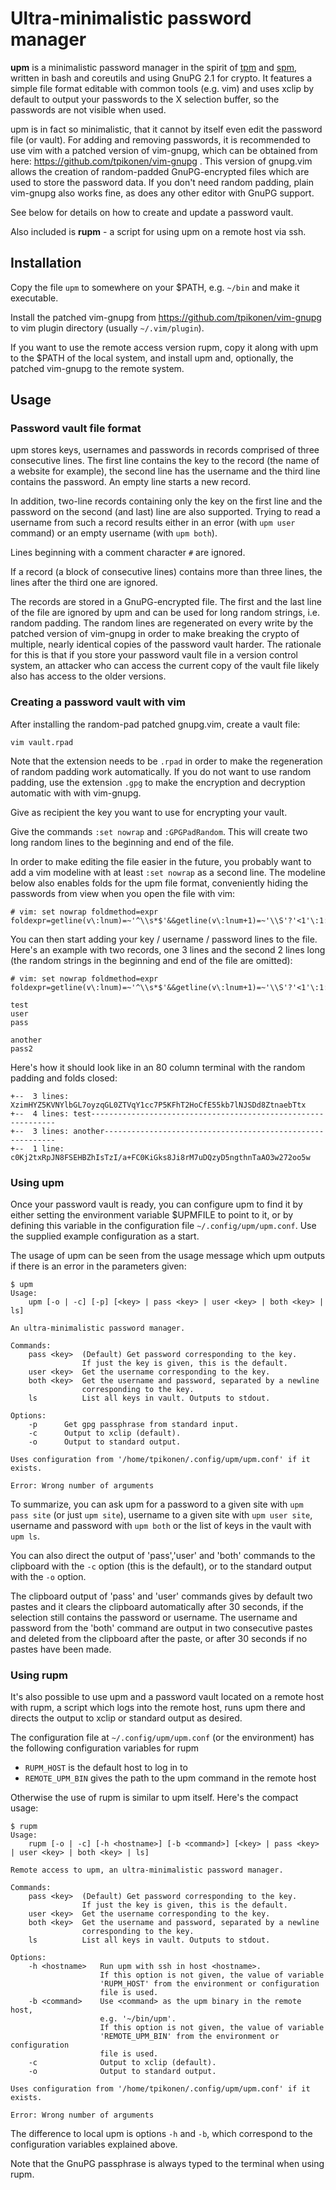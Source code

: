 # Ultra-minimalistic password manager

**upm** is a minimalistic password manager in the spirit of
[tpm](https://github.com/nmeum/tpm/) and
[spm](https://notabug.org/kl3/spm/), written in bash and coreutils
and using GnuPG 2.1 for crypto. It features a simple file format editable
with common tools (e.g. vim) and uses xclip by default to output your
passwords to the X selection buffer, so the passwords are not visible
when used.

upm is in fact so minimalistic, that it cannot by itself even edit the
password file (or vault). For adding and removing passwords, it is
recommended to use vim with a patched version of vim-gnupg,
which can be obtained from here: https://github.com/tpikonen/vim-gnupg .
This version of gnupg.vim allows the creation of random-padded
GnuPG-encrypted files which are used to store the password data.
If you don't need random padding, plain vim-gnupg
also works fine, as does any other editor with GnuPG support.

See below for details on how to create and update a password vault.

Also included is **rupm** - a script for using upm on a remote host via ssh.

## Installation

Copy the file `upm` to somewhere on your $PATH, e.g. `~/bin` and make it
executable.

Install the patched vim-gnupg from https://github.com/tpikonen/vim-gnupg
to vim plugin directory (usually `~/.vim/plugin`).

If you want to use the remote access version rupm, copy it along with upm to
the $PATH of the local system, and install upm and, optionally, the patched
vim-gnupg to the remote system.

## Usage

### Password vault file format

upm stores keys, usernames and passwords in records comprised of three
consecutive lines. The first line contains the key to the record (the name
of a website for example), the second line has the username and
the third line contains the password. An empty line starts a new record.

In addition, two-line records containing only the key on the first line and
the password on the second (and last) line are also supported. Trying to read
a username from such a record results either in an error (with `upm user`
command) or an empty username (with `upm both`).

Lines beginning with a comment character `#` are ignored.

If a record (a block of consecutive lines) contains more than three lines,
the lines after the third one are ignored.

The records are stored in a GnuPG-encrypted file. The first and the last line
of the file are ignored by upm and can be used for long random strings, i.e.
random padding. The random lines are regenerated on every write by the patched
version of vim-gnupg in order to make breaking the crypto of multiple, nearly
identical copies of the password vault harder.  The rationale for this is that
if you store your password vault file in a version control system, an attacker
who can access the current copy of the vault file likely also has access to
the older versions.

### Creating a password vault with vim

After installing the random-pad patched gnupg.vim, create a vault file:

```
vim vault.rpad
```

Note that the extension needs to be `.rpad` in order to make the regeneration
of random padding work automatically. If you do not want to use random
padding, use the extension `.gpg` to make the encryption and decryption
automatic with with vim-gnupg.

Give as recipient the key you want to use for encrypting your vault.

Give the commands `:set nowrap` and `:GPGPadRandom`. This will create two long
random lines to the beginning and end of the file.

In order to make editing the file easier in the future, you probably want to
add a vim modeline with at least `:set nowrap` as a second line. The modeline
below also enables folds for the upm file format, conveniently hiding
the passwords from view when you open the file with vim:

```
# vim: set nowrap foldmethod=expr foldexpr=getline(v\:lnum)=~'^\\s*$'&&getline(v\:lnum+1)=~'\\S'?'<1'\:1:'
```

You can then start adding your key / username / password lines to the file.
Here's an example with two records, one 3 lines and the second 2 lines long
(the random strings in the beginning and end of the file are omitted):

```
# vim: set nowrap foldmethod=expr foldexpr=getline(v\:lnum)=~'^\\s*$'&&getline(v\:lnum+1)=~'\\S'?'<1'\:1:

test
user
pass

another
pass2

```

Here's how it should look like in an 80 column terminal with the random padding
and folds closed:

```
+--  3 lines: XzimHYZ5KVNYlbGL7oyzqGL0ZTVqY1cc7P5KFhT2HoCfE55kb7lNJSDd8ZtnaebTtx
+--  4 lines: test--------------------------------------------------------------
+--  3 lines: another-----------------------------------------------------------
+--  1 line: c0Kj2txRpJN8FSEHBZhIsTzI/a+FC0KiGks8Ji8rM7uDQzyD5ngthnTaAO3w272oo5w
```

### Using upm

Once your password vault is ready, you can configure upm to find it by either
setting the environment variable $UPMFILE to point to it, or by defining this
variable in the configuration file `~/.config/upm/upm.conf`. Use the supplied
example configuration as a start.

The usage of upm can be seen from the usage message which upm outputs if
there is an error in the parameters given:

```
$ upm
Usage:
    upm [-o | -c] [-p] [<key> | pass <key> | user <key> | both <key> | ls]

An ultra-minimalistic password manager.

Commands:
    pass <key>  (Default) Get password corresponding to the key.
                If just the key is given, this is the default.
    user <key>  Get the username corresponding to the key.
    both <key>  Get the username and password, separated by a newline
                corresponding to the key.
    ls          List all keys in vault. Outputs to stdout.

Options:
    -p      Get gpg passphrase from standard input.
    -c      Output to xclip (default).
    -o      Output to standard output.

Uses configuration from '/home/tpikonen/.config/upm/upm.conf' if it exists.

Error: Wrong number of arguments
```

To summarize, you can ask upm for a password to a given site with `upm pass
site` (or just `upm site`), username to a given site with `upm user site`,
username and password  with `upm both` or the list of keys in the vault with
`upm ls`.

You can also direct the output of 'pass','user' and 'both' commands to the
clipboard with the `-c` option (this is the default), or
to the standard output with the `-o` option.

The clipboard output of 'pass' and 'user' commands gives by default two pastes
and it clears the clipboard automatically after 30 seconds, if the selection
still contains the password or username. The username and password from the
'both' command are output in two consecutive pastes and deleted from the
clipboard after the paste, or after 30 seconds if no pastes have been made.

### Using rupm

It's also possible to use upm and a password vault located on a remote host
with rupm, a script which logs into the remote host, runs upm
there and directs the output to xclip or standard output as desired.

The configuration file at `~/.config/upm/upm.conf` (or the environment)
has the following configuration variables for rupm

* `RUPM_HOST` is the default host to log in to
* `REMOTE_UPM_BIN` gives the path to the upm command in the remote host

Otherwise the use of rupm is similar to upm itself. Here's the compact
usage:

```
$ rupm
Usage:
    rupm [-o | -c] [-h <hostname>] [-b <command>] [<key> | pass <key> | user <key> | both <key> | ls]

Remote access to upm, an ultra-minimalistic password manager.

Commands:
    pass <key>  (Default) Get password corresponding to the key.
                If just the key is given, this is the default.
    user <key>  Get the username corresponding to the key.
    both <key>  Get the username and password, separated by a newline
                corresponding to the key.
    ls          List all keys in vault. Outputs to stdout.

Options:
    -h <hostname>   Run upm with ssh in host <hostname>.
                    If this option is not given, the value of variable
                    'RUPM_HOST' from the environment or configuration
                    file is used.
    -b <command>    Use <command> as the upm binary in the remote host,
                    e.g. '~/bin/upm'.
                    If this option is not given, the value of variable
                    'REMOTE_UPM_BIN' from the environment or configuration
                    file is used.
    -c              Output to xclip (default).
    -o              Output to standard output.

Uses configuration from '/home/tpikonen/.config/upm/upm.conf' if it exists.

Error: Wrong number of arguments
```

The difference to local upm is options `-h` and `-b`, which correspond
to the configuration variables explained above.

Note that the GnuPG passphrase is always typed to the terminal when using rupm.
